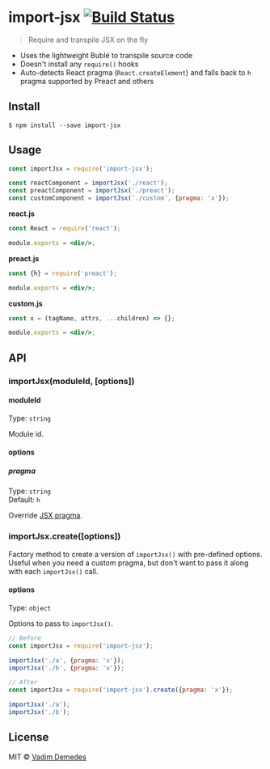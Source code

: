 # import-jsx [![Build Status](https://travis-ci.org/vadimdemedes/import-jsx.svg?branch=master)](https://travis-ci.org/vadimdemedes/import-jsx)

> Require and transpile JSX on the fly

- Uses the lightweight Bublé to transpile source code
- Doesn't install any `require()` hooks
- Auto-detects React pragma (`React.createElement`) and falls back to `h` pragma supported by Preact and others


## Install

```
$ npm install --save import-jsx
```


## Usage

```js
const importJsx = require('import-jsx');

const reactComponent = importJsx('./react');
const preactComponent = importJsx('./preact');
const customComponent = importJsx('./custom', {pragma: 'x'});
```

**react.js**

```jsx
const React = require('react');

module.exports = <div/>;
```

**preact.js**

```jsx
const {h} = require('preact');

module.exports = <div/>;
```

**custom.js**

```jsx
const x = (tagName, attrs, ...children) => {};

module.exports = <div/>;
```

## API

### importJsx(moduleId, [options])

#### moduleId

Type: `string`

Module id.

#### options

##### pragma

Type: `string`<br>
Default: `h`

Override [JSX pragma](https://jasonformat.com/wtf-is-jsx/).

### importJsx.create([options])

Factory method to create a version of `importJsx()` with pre-defined options.
Useful when you need a custom pragma, but don't want to pass it along with each `importJsx()` call.

#### options

Type: `object`

Options to pass to `importJsx()`.

```js
// Before
const importJsx = require('import-jsx');

importJsx('./a', {pragma: 'x'});
importJsx('./b', {pragma: 'x'});

// After
const importJsx = require('import-jsx').create({pragma: 'x'});

importJsx('./a');
importJsx('./b');
```

## License

MIT © [Vadim Demedes](https://github.com/vadimdemedes)
